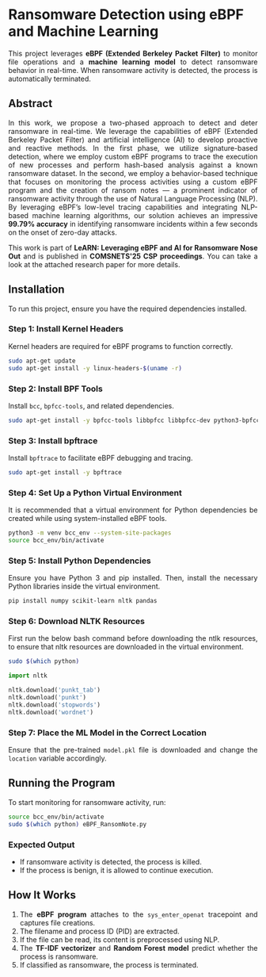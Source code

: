 # Ransomware Detection using eBPF and Machine Learning
<div align='justify'>
  
This project leverages **eBPF (Extended Berkeley Packet Filter)** to monitor file operations and a **machine learning model** to detect ransomware behavior in real-time. When ransomware activity is detected, the process is automatically terminated.

## Abstract
<div align='justify'>
  
In this work, we propose a two-phased approach to detect and deter ransomware in real-time. We leverage the capabilities of eBPF (Extended Berkeley Packet Filter) and artificial intelligence (AI) to develop proactive and reactive methods. In the first phase, we utilize signature-based detection, where we employ custom eBPF programs to trace the execution of new processes and perform hash-based analysis against a known ransomware dataset. In the second, we employ a behavior-based technique that focuses on monitoring the process activities using a custom eBPF program and the creation of ransom notes — a prominent indicator of ransomware activity through the use of Natural Language Processing (NLP). By leveraging eBPF’s low-level tracing capabilities and integrating NLP-based machine learning algorithms, our solution achieves an impressive **99.79% accuracy** in identifying ransomware incidents within a few seconds on the onset of zero-day attacks.


This work is part of **LeARN: Leveraging eBPF and AI for Ransomware Nose Out** and is published in **COMSNETS'25 CSP proceedings**. You can take a look at the attached research paper for more details.

## Installation
To run this project, ensure you have the required dependencies installed.

### Step 1: Install Kernel Headers
Kernel headers are required for eBPF programs to function correctly.

```bash
sudo apt-get update
sudo apt-get install -y linux-headers-$(uname -r)
```

### Step 2: Install BPF Tools
Install `bcc`, `bpfcc-tools`, and related dependencies.

```bash
sudo apt-get install -y bpfcc-tools libbpfcc libbpfcc-dev python3-bpfcc
```

### Step 3: Install bpftrace
Install `bpftrace` to facilitate eBPF debugging and tracing.

```bash
sudo apt-get install -y bpftrace
```

### Step 4: Set Up a Python Virtual Environment
It is recommended that a virtual environment for Python dependencies be created while using system-installed eBPF tools.

```bash
python3 -m venv bcc_env --system-site-packages
source bcc_env/bin/activate
```


### Step 5: Install Python Dependencies
Ensure you have Python 3 and pip installed. Then, install the necessary Python libraries inside the virtual environment.

```bash
pip install numpy scikit-learn nltk pandas
```

### Step 6: Download NLTK Resources
First run the below bash command before downloading the ntlk resources, to ensure that nltk resources are downloaded in the virtual environment.

```bash
sudo $(which python)
```

```python
import nltk

nltk.download('punkt_tab')
nltk.download('punkt')
nltk.download('stopwords')
nltk.download('wordnet')
```

### Step 7: Place the ML Model in the Correct Location
Ensure that the pre-trained `model.pkl` file is downloaded and change the `location` variable accordingly.

## Running the Program
To start monitoring for ransomware activity, run:

```bash
source bcc_env/bin/activate
sudo $(which python) eBPF_RansomNote.py
```

### Expected Output
- If ransomware activity is detected, the process is killed.
- If the process is benign, it is allowed to continue execution.

## How It Works
1. The **eBPF program** attaches to the `sys_enter_openat` tracepoint and captures file creations.
2. The filename and process ID (PID) are extracted.
3. If the file can be read, its content is preprocessed using NLP.
4. The **TF-IDF vectorizer** and **Random Forest model** predict whether the process is ransomware.
5. If classified as ransomware, the process is terminated.
